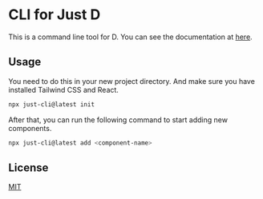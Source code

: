 # CLI for Just D
This is a command line tool for D. You can see the documentation at [here](https://justd.co/docs/getting-started/installation).

## Usage
You need to do this in your new project directory. And make sure you have installed Tailwind CSS and React.
```bash
npx just-cli@latest init
```
After that, you can run the following command to start adding new components.
```bash
npx just-cli@latest add <component-name>
```

## License
[MIT](https://github.com/irsyadadl/justd-cli/blob/main/LICENSE)
